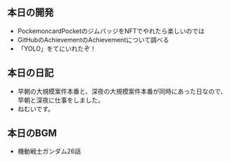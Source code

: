 ## 本日の開発
- PockemoncardPocketのジムバッジをNFTでやれたら楽しいのでは
- GitHubのAchievementのAchievementについて調べる
- 「YOLO」をてにいれたぞ！

## 本日の日記
- 早朝の大規模案件本番と、深夜の大規模案件本番が同時にあった日なので、早朝と深夜に仕事をしました。
- ねむいです。

## 本日のBGM
- 機動戦士ガンダム26話